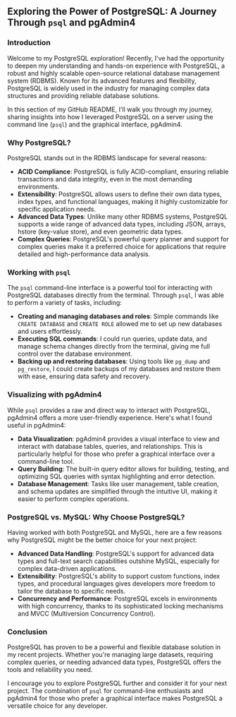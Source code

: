 ## Exploring the Power of PostgreSQL: A Journey Through `psql` and pgAdmin4

### Introduction

Welcome to my PostgreSQL exploration! Recently, I've had the opportunity to deepen my understanding and hands-on experience with PostgreSQL, a robust and highly scalable open-source relational database management system (RDBMS). Known for its advanced features and flexibility, PostgreSQL is widely used in the industry for managing complex data structures and providing reliable database solutions.

In this section of my GitHub README, I'll walk you through my journey, sharing insights into how I leveraged PostgreSQL on a server using the command line (`psql`) and the graphical interface, pgAdmin4.

### Why PostgreSQL?

PostgreSQL stands out in the RDBMS landscape for several reasons:

- **ACID Compliance**: PostgreSQL is fully ACID-compliant, ensuring reliable transactions and data integrity, even in the most demanding environments.
- **Extensibility**: PostgreSQL allows users to define their own data types, index types, and functional languages, making it highly customizable for specific application needs.
- **Advanced Data Types**: Unlike many other RDBMS systems, PostgreSQL supports a wide range of advanced data types, including JSON, arrays, hstore (key-value store), and even geometric data types.
- **Complex Queries**: PostgreSQL's powerful query planner and support for complex queries make it a preferred choice for applications that require detailed and high-performance data analysis.

### Working with `psql`

The `psql` command-line interface is a powerful tool for interacting with PostgreSQL databases directly from the terminal. Through `psql`, I was able to perform a variety of tasks, including:

- **Creating and managing databases and roles**: Simple commands like `CREATE DATABASE` and `CREATE ROLE` allowed me to set up new databases and users effortlessly.
- **Executing SQL commands**: I could run queries, update data, and manage schema changes directly from the terminal, giving me full control over the database environment.
- **Backing up and restoring databases**: Using tools like `pg_dump` and `pg_restore`, I could create backups of my databases and restore them with ease, ensuring data safety and recovery.

### Visualizing with pgAdmin4

While `psql` provides a raw and direct way to interact with PostgreSQL, pgAdmin4 offers a more user-friendly experience. Here's what I found useful in pgAdmin4:

- **Data Visualization**: pgAdmin4 provides a visual interface to view and interact with database tables, queries, and relationships. This is particularly helpful for those who prefer a graphical interface over a command-line tool.
- **Query Building**: The built-in query editor allows for building, testing, and optimizing SQL queries with syntax highlighting and error detection.
- **Database Management**: Tasks like user management, table creation, and schema updates are simplified through the intuitive UI, making it easier to perform complex operations.

### PostgreSQL vs. MySQL: Why Choose PostgreSQL?

Having worked with both PostgreSQL and MySQL, here are a few reasons why PostgreSQL might be the better choice for your next project:

- **Advanced Data Handling**: PostgreSQL's support for advanced data types and full-text search capabilities outshine MySQL, especially for complex data-driven applications.
- **Extensibility**: PostgreSQL's ability to support custom functions, index types, and procedural languages gives developers more freedom to tailor the database to specific needs.
- **Concurrency and Performance**: PostgreSQL excels in environments with high concurrency, thanks to its sophisticated locking mechanisms and MVCC (Multiversion Concurrency Control).

### Conclusion

PostgreSQL has proven to be a powerful and flexible database solution in my recent projects. Whether you're managing large datasets, requiring complex queries, or needing advanced data types, PostgreSQL offers the tools and reliability you need.

I encourage you to explore PostgreSQL further and consider it for your next project. The combination of `psql` for command-line enthusiasts and pgAdmin4 for those who prefer a graphical interface makes PostgreSQL a versatile choice for any developer.
